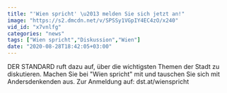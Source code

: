 ```yaml
---
title: "'Wien spricht' \u2013 melden Sie sich jetzt an!"
image: "https://s2.dmcdn.net/v/SPSSy1VGpIY4EC4zO/x240"
vid_id: "x7vnlfg"
categories: "news"
tags: ["Wien spricht","Diskussion","Wien"]
date: "2020-08-28T18:42:05+03:00"
---
```

DER STANDARD ruft dazu auf, über die wichtigsten Themen der Stadt zu diskutieren. Machen Sie bei &quot;Wien spricht&quot; mit und tauschen Sie sich mit Andersdenkenden aus. Zur Anmeldung auf: dst.at/wienspricht
